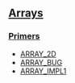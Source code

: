 ## [Arrays](Arrays)

### [Primers](Math)

- [ARRAY_2D](ARRAY%2D.md)
- [ARRAY_BUG](ARRAY%BUG.md)
- [ARRAY_IMPL1](ARRAY%IMPL1.md)


